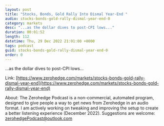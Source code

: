 ```yaml
---
layout: post
title: "Stocks, Bonds, Gold Rally Into Dismal Year-End "
audio: stocks-bonds-gold-rally-dismal-year-end-0
category: markets
desc: "...as the dollar dives to post-CPI lows..."
duration: 00:01:52
length: 112
datetime: Thu, 29 Dec 2022 21:01:00 +0000
tags: podcast
guid: stocks-bonds-gold-rally-dismal-year-end-0
order: 0
---
```

...as the dollar dives to post-CPI lows...

Link: [https://www.zerohedge.com/markets/stocks-bonds-gold-rally-dismal-year-end](https://www.zerohedge.com/markets/stocks-bonds-gold-rally-dismal-year-end)

About: The Zerohedge Podcast is a non-commercial, automated program, designed to give people a way to get news from Zerohedge in an audio format.  I am actively working on tweaking and improving the setup to create a better listening experience (December 2022).  Suggestions are welcome: [zerohedgePodcast@outlook.com](mailto:zerohedgePodcast@outlook.com)